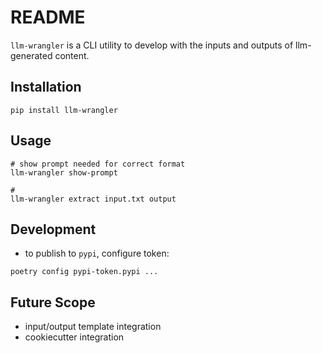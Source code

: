 # README

`llm-wrangler` is a CLI utility to develop with the inputs and outputs of llm-generated content.

## Installation

```shell
pip install llm-wrangler
```

## Usage

```shell
# show prompt needed for correct format
llm-wrangler show-prompt

# 
llm-wrangler extract input.txt output
```

## Development

- to publish to `pypi`, configure token:

```shell
poetry config pypi-token.pypi ...
```

## Future Scope

- input/output template integration
- cookiecutter integration
